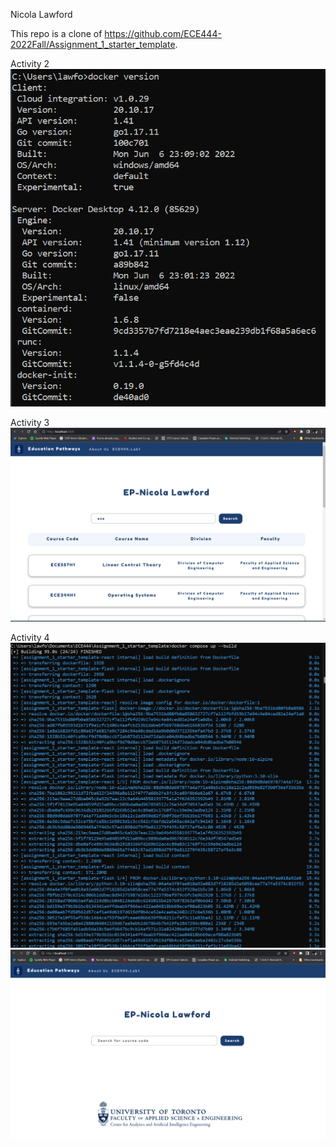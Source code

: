 Nicola Lawford

This repo is a clone of https://github.com/ECE444-2022Fall/Assignment_1_starter_template.

Activity 2
![Alt text](/images/Activity2.png)


Activity 3
![Alt text](/images/Activity3.png)


Activity 4
![Alt text](/images/Activity4-1.png)
![Alt text](/images/Activity4-2.png)